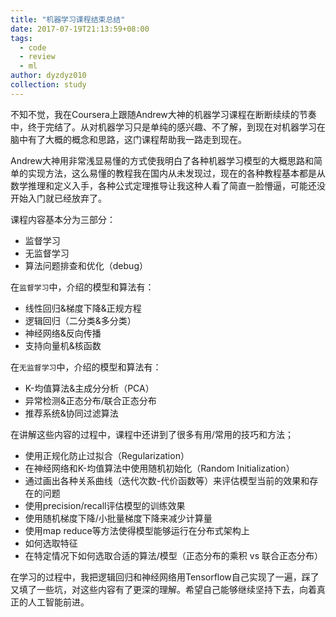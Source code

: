 ```yaml
---
title: "机器学习课程结束总结"
date: 2017-07-19T21:13:59+08:00
tags:
  - code
  - review
  - ml
author: dyzdyz010
collection: study
---
```


不知不觉，我在Coursera上跟随Andrew大神的机器学习课程在断断续续的节奏中，终于完结了。从对机器学习只是单纯的感兴趣、不了解，到现在对机器学习在脑中有了大概的概念和思路，这门课程帮助我一路走到现在。

Andrew大神用非常浅显易懂的方式使我明白了各种机器学习模型的大概思路和简单的实现方法，这么易懂的教程我在国内从未发现过，现在的各种教程基本都是从数学推理和定义入手，各种公式定理推导让我这种人看了简直一脸懵逼，可能还没开始入门就已经放弃了。

课程内容基本分为三部分：

- 监督学习
- 无监督学习
- 算法问题排查和优化（debug）

在`监督学习`中，介绍的模型和算法有：

- 线性回归&梯度下降&正规方程
- 逻辑回归（二分类&多分类）
- 神经网络&反向传播
- 支持向量机&核函数

在`无监督学习`中，介绍的模型和算法有：

- K-均值算法&主成分分析（PCA）
- 异常检测&正态分布/联合正态分布
- 推荐系统&协同过滤算法

在讲解这些内容的过程中，课程中还讲到了很多有用/常用的技巧和方法；

- 使用正规化防止过拟合（Regularization）
- 在神经网络和K-均值算法中使用随机初始化（Random Initialization）
- 通过画出各种关系曲线（迭代次数-代价函数等）来评估模型当前的效果和存在的问题
- 使用precision/recall评估模型的训练效果
- 使用随机梯度下降/小批量梯度下降来减少计算量
- 使用map reduce等方法使得模型能够运行在分布式架构上
- 如何选取特征
- 在特定情况下如何选取合适的算法/模型（正态分布的乘积 vs 联合正态分布）

在学习的过程中，我把逻辑回归和神经网络用Tensorflow自己实现了一遍，踩了又填了一些坑，对这些内容有了更深的理解。希望自己能够继续坚持下去，向着真正的人工智能前进。